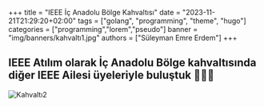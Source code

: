 +++
title = "IEEE İç Anadolu Bölge Kahvaltısı"
date = "2023-11-21T21:29:20+02:00"
tags = ["golang", "programming", "theme", "hugo"]
categories = ["programming","lorem","pseudo"]
banner = "img/banners/kahvaltı1.jpg"
authors = ["Süleyman Emre Erdem"]
+++
## IEEE Atılım olarak İç Anadolu Bölge kahvaltısında diğer IEEE Ailesi üyeleriyle buluştuk 💙🥳🤩
![Kahvaltı2](/../../static/img/banners/kavaltı2.jpg)
